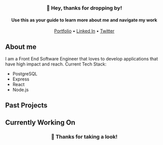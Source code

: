 <h3 align="center">👋 Hey, thanks for dropping by!</h3>
<h4 width="70%" align="center">Use this as your guide to learn more about me and navigate my work</h4>

<p align="center">
  <a href="https://MatthewBedard.dev">Portfolio</a> •
  <a href="https://www.linkedin.com/in/matthew-bedard-dev/">Linked In</a> •
  <a href="https://twitter.com/Matthew_Bedard_">Twitter</a>
</p>


## About me
I am a Front End Software Engineer that loves to develop applications that have high impact and reach. 
Current Tech Stack:
- PostgreSQL
- Express
- React
- Node.js

## Past Projects

## Currently Working On

<h3 align="center">🔭 Thanks for taking a look!</h3>




<!--
**Matt-GitHub/Matt-GitHub** is a ✨ _special_ ✨ repository because its `README.md` (this file) appears on your GitHub profile.

Here are some ideas to get you started:

- 🔭 I’m currently working on ...
- 🌱 I’m currently learning ...
- 👯 I’m looking to collaborate on ...
- 🤔 I’m looking for help with ...
- 💬 Ask me about ...
- 📫 How to reach me: ...
- 😄 Pronouns: ...
- ⚡ Fun fact: ...
-->
